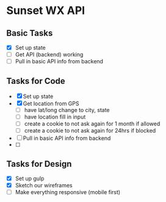 # Sunset WX API

## Basic Tasks
- [x] Set up state
- [ ] Get API (backend) working
- [ ] Pull in basic API info from backend

## Tasks for Code
- [x] Set up state
- [x] Get location from GPS
  - [ ] have lat/long change to city, state
  - [ ] have location fill in input
  - [ ] create a cookie to not ask again for 1 month if allowed
  - [ ] create a cookie to not ask again for 24hrs if blocked
- [ ] Pull in basic API info from backend
- [ ]

## Tasks for Design
- [x] Set up gulp
- [x] Sketch our wireframes
- [ ] Make everything responsive (mobile first)

